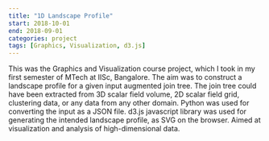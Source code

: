 ```yaml
---
title: "1D Landscape Profile"
start: 2018-10-01
end: 2018-09-01
categories: project
tags: [Graphics, Visualization, d3.js]
---
```


This was the Graphics and Visualization course project, which I took in my first semester of MTech at IISc, Bangalore. The aim was to construct a landscape profile for a given input augmented join tree. The join tree could have been extracted from 3D scalar field volume, 2D scalar field grid, clustering data, or any data from any other domain. Python was used for converting the input as a JSON file. d3.js javascript library was used for generating the intended landscape profile, as SVG on the browser. Aimed at visualization and analysis of high-dimensional data.